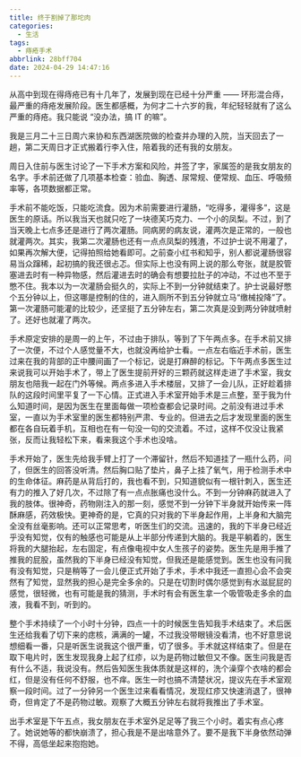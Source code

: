```yaml
---
title: 终于割掉了那坨肉
categories:
  - 生活
tags:
  - 痔疮手术
abbrlink: 28bff704
date: 2024-04-29 14:47:16
---
```


从高中到现在得痔疮已有十几年了，发展到现在已经十分严重 —— 环形混合痔，最严重的痔疮发展阶段。医生都感概，为何才二十六岁的我，年纪轻轻就有了这么严重的痔疮。我只能说 “没办法，搞 IT 的嘛”。

我是三月二十三日周六来协和东西湖医院做的检查并办理的入院，当天回去了一趟，第二天周日才正式搬着行李入住，陪着我的还有我的女朋友。

周日入住前与医生讨论了一下手术方案和风险，并签了字，家属签的是我女朋友的名字。手术前还做了几项基本检查：验血、胸透、尿常规、便常规、血压、呼吸频率等，各项数据都正常。

手术前不能吃饭，只能吃流食。因为术前需要进行灌肠，“吃得多，灌得多”，这是医生的原话。所以我当天也就只吃了一块德芙巧克力、一个小的凤梨。不过，到了当天晚上七点多还是进行了两次灌肠。同病房的病友说，灌两次是正常的，一般也就灌两次。其实，我第二次灌肠也还有一点点凤梨的残渣，不过护士说不用灌了，如果再次解大便，记得拍照给她看即可。之前查小红书和知乎，别人都说灌肠很容易当众蹿稀，起初搞的我还很忐忑。但实际上也没有网上说的那么夸张，就是胶管塞进去时有一种异物感，然后灌进去时的确会有想要拉肚子的冲动，不过也不至于憋不住。我本以为一次灌肠会挺久的，实际上不到一分钟就结束了。护士说最好憋个五分钟以上，但这哪是控制的住的，进入厕所不到五分钟就立马“缴械投降”了。第一次灌肠可能灌的比较少，还坚挺了五分钟左右，第二次真是没到两分钟就喷射了。还好也就灌了两次。

手术原定安排的是周一的上午，不过由于排队，等到了下午两点多。在手术前又排了一次便，不过个人感觉量不大，也就没再给护士看。一点左右临近手术前，医生过来在我的背部的正中腰间画了一个标记，说是打麻醉的标记。下午两点多医生过来说我可以开始手术了，带上了医生提前开好的三颗药就这样走进了手术室，我女朋友也陪我一起在门外等候。两点多进入手术楼层，又排了一会儿队，正好趁着排队的这段时间里平复了一下心情。正式进入手术室开始手术是三点整，至于我为什么知道时间，是因为医生在里面每做一项检查都会记录时间。之前没有进过手术室，一直以为手术室里的医生都特别严肃、专业的。但进去之后才发现里面的医生都在各自玩着手机，互相也在有一句没一句的交流着。不过，这样不仅没让我紧张，反而让我轻松下来，看来我这个手术也没啥。

手术开始了，医生先给我手臂上打了一个滞留针，然后不知道挂了一瓶什么药，问了，但医生的回答没听清。然后胸口贴了垫片，鼻子上挂了氧气，用于检测手术中的生命体征。麻药是从背后打的，我也看不到，只知道貌似有一根针刺入，医生还有力的推入了好几次，不过除了有一点点胀痛也没什么。不到一分钟麻药就进入了我的肢体。很神奇，药物刚注入的那一刻，感觉不到一分钟下半身就开始传来一阵酥麻感，药效极快。更神奇的是，它真的只对我的下半身起作用，上半身和大脑完全没有丝毫影响。还可以正常思考，听医生们的交流。迅速的，我的下半身已经近乎没有知觉，仅有的触感也可能是从上半部分传递到大脑的。我是平躺着的，医生将我的大腿抬起，左右固定，有点像电视中女人生孩子的姿势。医生先是用手推了推我的屁股，虽然我的下半身已经没有知觉，但我还是能感觉到。医生也没有问我有没有知觉，只是稍等了一会儿便正式开始了手术，手术中我还一直担心会不会突然有了知觉，显然我的担心是完全多余的。只是在切割时偶尔感觉到有水滋屁屁的感觉，很轻微，也有可能是我的猜测，手术时有会有医生拿一个吸管吸走多余的血液，我看不到，听到的。

整个手术持续了一个小时十分钟，四点一十的时候医生告知我手术结束了。术后医生还给我看了切下来的痣核，满满的一罐，不过我没带眼镜没看清，也不好意思说想细看一番，只是听医生说我这个很严重，切了很多。手术就这样结束了。但是在取下电片时，医生发现我身上起了红疹，以为是药物过敏但又不像。医生问我是否有什么不适，我说没有。然后告知医生我体质就是这样的，洗个澡穿个衣啥的都会红，但是没有任何不舒服，也不痒。医生一时也搞不清楚状况，提议先在手术室观察一段时间。过了一分钟另一个医生过来看看情况，发现红疹又快速消退了，很神奇，但肯定了不是药物过敏。观察了大概五分钟左右就将我推出了手术室。

出手术室是下午五点，我女朋友在手术室外足足等了我三个小时。着实有点心疼了。她说她等的都快崩溃了，担心我是不是出啥意外了。要不是我下半身依然动弹不得，高低坐起来抱抱她。
